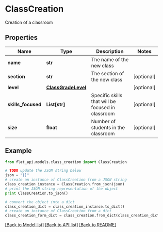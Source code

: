 # ClassCreation

Creation of a classroom

## Properties

Name | Type | Description | Notes
------------ | ------------- | ------------- | -------------
**name** | **str** | The name of the new class | 
**section** | **str** | The section of the new class | [optional] 
**level** | [**ClassGradeLevel**](ClassGradeLevel.md) |  | [optional] 
**skills_focused** | **List[str]** | Specific skills that will be focused in classroom | [optional] 
**size** | **float** | Number of students in the classroom | [optional] 

## Example

```python
from flat_api.models.class_creation import ClassCreation

# TODO update the JSON string below
json = "{}"
# create an instance of ClassCreation from a JSON string
class_creation_instance = ClassCreation.from_json(json)
# print the JSON string representation of the object
print ClassCreation.to_json()

# convert the object into a dict
class_creation_dict = class_creation_instance.to_dict()
# create an instance of ClassCreation from a dict
class_creation_form_dict = class_creation.from_dict(class_creation_dict)
```
[[Back to Model list]](../README.md#documentation-for-models) [[Back to API list]](../README.md#documentation-for-api-endpoints) [[Back to README]](../README.md)


